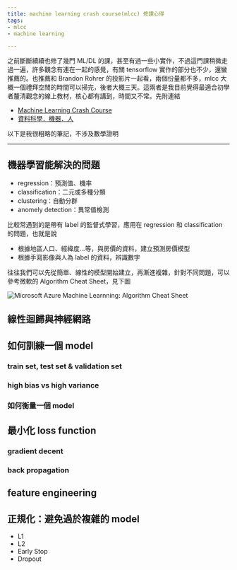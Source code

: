 ```yaml
---
title: machine learning crash course(mlcc) 修課心得
tags:
- mlcc
- machine learning

---
```


之前斷斷續續也修了幾門 ML/DL 的課，甚至有過一些小實作，不過這門課稍微走過一遍，許多觀念有連在一起的感覺，有關 tensorflow 實作的部分也不少，還蠻推薦的。也推薦和 Brandon Rohrer 的投影片一起看，兩個份量都不多，mlcc 大概一個禮拜空閒的時間可以掃完，後者大概三天。這兩者是我目前覺得最適合初學者釐清觀念的線上教材，核心都有講到，時間又不常。先附連結
- [Machine Learning Crash Course](https://developers.google.com/machine-learning/crash-course/) 
- [資料科學．機器．人](https://brohrer.mcknote.com/zh-Hant/)

以下是我很粗略的筆記，不涉及數學證明

---

## 機器學習能解決的問題
- regression：預測值、機率
- classification：二元或多種分類
- clustering：自動分群
- anomely detection：異常值檢測

比較常遇到的是帶有 label 的監督式學習，應用在 regression 和 classification 的問題，也就是說
- 根據地區人口、經緯度…等，與房價的資料，建立預測房價模型
- 根據手寫影像與人為 label 的資料，辨識數字

往往我們可以先從簡單、線性的模型開始建立，再漸進複雜，針對不同問題，可以參考微軟的 Algorithm Cheat Sheet，見下圖

![Microsoft Azure Machine Learnning: Algorithm Cheat Sheet](https://docs.microsoft.com/zh-tw/azure/machine-learning/studio/media/algorithm-cheat-sheet/machine-learning-algorithm-cheat-sheet-small_v_0_6-01.png)

## 線性迴歸與神經網路


## 如何訓練一個 model
### train set, test set & validation set
### high bias vs high variance
### 如何衡量一個 model

## 最小化 loss function
### gradient decent
### back propagation

## feature engineering

## 正規化：避免過於複雜的 model
- L1
- L2
- Early Stop
- Dropout

